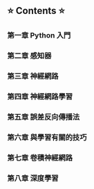 ## ⭐️ Contents ⭐️

### 第一章 Python 入門

### 第二章 感知器

### 第三章 神經網路

### 第四章 神經網路學習

### 第五章 誤差反向傳播法

### 第六章 與學習有關的技巧

### 第七章 卷積神經網路

### 第八章 深度學習

